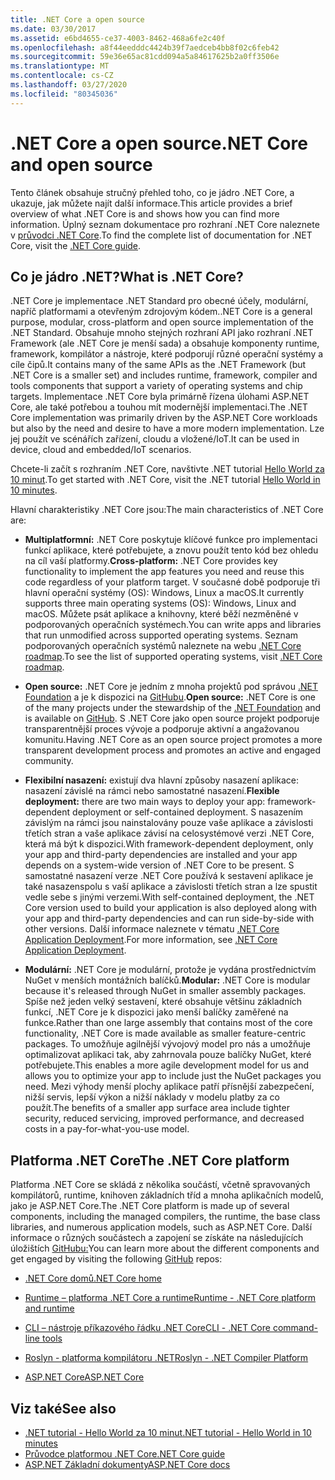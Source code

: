 ```yaml
---
title: .NET Core a open source
ms.date: 03/30/2017
ms.assetid: e6bd4655-ce37-4003-8462-468a6fe2c40f
ms.openlocfilehash: a8f44eedddc4424b39f7aedceb4bb8f02c6feb42
ms.sourcegitcommit: 59e36e65ac81cdd094a5a84617625b2a0ff3506e
ms.translationtype: MT
ms.contentlocale: cs-CZ
ms.lasthandoff: 03/27/2020
ms.locfileid: "80345036"
---
```

# <a name="net-core-and-open-source"></a><span data-ttu-id="49e25-102">.NET Core a open source</span><span class="sxs-lookup"><span data-stu-id="49e25-102">.NET Core and open source</span></span>

<span data-ttu-id="49e25-103">Tento článek obsahuje stručný přehled toho, co je jádro .NET Core, a ukazuje, jak můžete najít další informace.</span><span class="sxs-lookup"><span data-stu-id="49e25-103">This article provides a brief overview of what .NET Core is and shows how you can find more information.</span></span> <span data-ttu-id="49e25-104">Úplný seznam dokumentace pro rozhraní .NET Core naleznete v [průvodci .NET Core](../../core/index.yml).</span><span class="sxs-lookup"><span data-stu-id="49e25-104">To find the complete list of documentation for .NET Core, visit the [.NET Core guide](../../core/index.yml).</span></span>

## <a name="what-is-net-core"></a><span data-ttu-id="49e25-105">Co je jádro .NET?</span><span class="sxs-lookup"><span data-stu-id="49e25-105">What is .NET Core?</span></span>  

<span data-ttu-id="49e25-106">.NET Core je implementace .NET Standard pro obecné účely, modulární, napříč platformami a otevřeným zdrojovým kódem.</span><span class="sxs-lookup"><span data-stu-id="49e25-106">.NET Core is a general purpose, modular, cross-platform and open source implementation of the .NET Standard.</span></span> <span data-ttu-id="49e25-107">Obsahuje mnoho stejných rozhraní API jako rozhraní .NET Framework (ale .NET Core je menší sada) a obsahuje komponenty runtime, framework, kompilátor a nástroje, které podporují různé operační systémy a cíle čipů.</span><span class="sxs-lookup"><span data-stu-id="49e25-107">It contains many of the same APIs as the .NET Framework (but .NET Core is a smaller set) and includes runtime, framework, compiler and tools components that support a variety of operating systems and chip targets.</span></span> <span data-ttu-id="49e25-108">Implementace .NET Core byla primárně řízena úlohami ASP.NET Core, ale také potřebou a touhou mít modernější implementaci.</span><span class="sxs-lookup"><span data-stu-id="49e25-108">The .NET Core implementation was primarily driven by the ASP.NET Core workloads but also by the need and desire to have a more modern implementation.</span></span> <span data-ttu-id="49e25-109">Lze jej použít ve scénářích zařízení, cloudu a vložené/IoT.</span><span class="sxs-lookup"><span data-stu-id="49e25-109">It can be used in device, cloud and embedded/IoT scenarios.</span></span>  
  
<span data-ttu-id="49e25-110">Chcete-li začít s rozhraním .NET Core, navštivte .NET tutorial [Hello World za 10 minut](https://dotnet.microsoft.com/learn/dotnet/hello-world-tutorial/intro).</span><span class="sxs-lookup"><span data-stu-id="49e25-110">To get started with .NET Core, visit the .NET tutorial [Hello World in 10 minutes](https://dotnet.microsoft.com/learn/dotnet/hello-world-tutorial/intro).</span></span>  
  
<span data-ttu-id="49e25-111">Hlavní charakteristiky .NET Core jsou:</span><span class="sxs-lookup"><span data-stu-id="49e25-111">The main characteristics of .NET Core are:</span></span>
  
- <span data-ttu-id="49e25-112">**Multiplatformní:** .NET Core poskytuje klíčové funkce pro implementaci funkcí aplikace, které potřebujete, a znovu použít tento kód bez ohledu na cíl vaší platformy.</span><span class="sxs-lookup"><span data-stu-id="49e25-112">**Cross-platform:** .NET Core provides key functionality to implement the app features you need and reuse this code regardless of your platform target.</span></span> <span data-ttu-id="49e25-113">V současné době podporuje tři hlavní operační systémy (OS): Windows, Linux a macOS.</span><span class="sxs-lookup"><span data-stu-id="49e25-113">It currently supports three main operating systems (OS): Windows, Linux and macOS.</span></span> <span data-ttu-id="49e25-114">Můžete psát aplikace a knihovny, které běží nezměněné v podporovaných operačních systémech.</span><span class="sxs-lookup"><span data-stu-id="49e25-114">You can write apps and libraries that run unmodified across supported operating systems.</span></span> <span data-ttu-id="49e25-115">Seznam podporovaných operačních systémů naleznete na webu [.NET Core roadmap](https://github.com/dotnet/core/blob/master/roadmap.md).</span><span class="sxs-lookup"><span data-stu-id="49e25-115">To see the list of supported operating systems, visit [.NET Core roadmap](https://github.com/dotnet/core/blob/master/roadmap.md).</span></span>
  
- <span data-ttu-id="49e25-116">**Open source:** .NET Core je jedním z mnoha projektů pod správou [.NET Foundation](https://www.dotnetfoundation.org/) a je k dispozici na [GitHubu](https://github.com/).</span><span class="sxs-lookup"><span data-stu-id="49e25-116">**Open source:** .NET Core is one of the many projects under the stewardship of the [.NET Foundation](https://www.dotnetfoundation.org/) and is available on [GitHub](https://github.com/).</span></span>  <span data-ttu-id="49e25-117">S .NET Core jako open source projekt podporuje transparentnější proces vývoje a podporuje aktivní a angažovanou komunitu.</span><span class="sxs-lookup"><span data-stu-id="49e25-117">Having .NET Core as an open source project promotes a more transparent development process and promotes an active and engaged community.</span></span>  
  
- <span data-ttu-id="49e25-118">**Flexibilní nasazení:** existují dva hlavní způsoby nasazení aplikace: nasazení závislé na rámci nebo samostatné nasazení.</span><span class="sxs-lookup"><span data-stu-id="49e25-118">**Flexible deployment:** there are two main ways to deploy your app: framework-dependent deployment or self-contained deployment.</span></span> <span data-ttu-id="49e25-119">S nasazením závislým na rámci jsou nainstalovány pouze vaše aplikace a závislosti třetích stran a vaše aplikace závisí na celosystémové verzi .NET Core, která má být k dispozici.</span><span class="sxs-lookup"><span data-stu-id="49e25-119">With framework-dependent deployment, only your app and third-party dependencies are installed and your app depends on a system-wide version of .NET Core to be present.</span></span>  <span data-ttu-id="49e25-120">S samostatné nasazení verze .NET Core používá k sestavení aplikace je také nasazenspolu s vaší aplikace a závislosti třetích stran a lze spustit vedle sebe s jinými verzemi.</span><span class="sxs-lookup"><span data-stu-id="49e25-120">With self-contained deployment, the .NET Core version used to build your application is also deployed along with your app and third-party dependencies and can run side-by-side with other versions.</span></span>    <span data-ttu-id="49e25-121">Další informace naleznete v tématu [.NET Core Application Deployment](../../core/deploying/index.md).</span><span class="sxs-lookup"><span data-stu-id="49e25-121">For more information, see [.NET Core Application Deployment](../../core/deploying/index.md).</span></span>

- <span data-ttu-id="49e25-122">**Modulární:** .NET Core je modulární, protože je vydána prostřednictvím NuGet v menších montážních balíčků.</span><span class="sxs-lookup"><span data-stu-id="49e25-122">**Modular:** .NET Core is modular because it's released through NuGet in smaller assembly packages.</span></span> <span data-ttu-id="49e25-123">Spíše než jeden velký sestavení, které obsahuje většinu základních funkcí, .NET Core je k dispozici jako menší balíčky zaměřené na funkce.</span><span class="sxs-lookup"><span data-stu-id="49e25-123">Rather than one large assembly that contains most of the core functionality, .NET Core is made available as smaller feature-centric packages.</span></span> <span data-ttu-id="49e25-124">To umožňuje agilnější vývojový model pro nás a umožňuje optimalizovat aplikaci tak, aby zahrnovala pouze balíčky NuGet, které potřebujete.</span><span class="sxs-lookup"><span data-stu-id="49e25-124">This enables a more agile development model for us and allows you to optimize your app to include just the NuGet packages you need.</span></span> <span data-ttu-id="49e25-125">Mezi výhody menší plochy aplikace patří přísnější zabezpečení, nižší servis, lepší výkon a nižší náklady v modelu platby za co použít.</span><span class="sxs-lookup"><span data-stu-id="49e25-125">The benefits of a smaller app surface area include tighter security, reduced servicing, improved performance, and decreased costs in a pay-for-what-you-use model.</span></span>  
  
## <a name="the-net-core-platform"></a><span data-ttu-id="49e25-126">Platforma .NET Core</span><span class="sxs-lookup"><span data-stu-id="49e25-126">The .NET Core platform</span></span>
  
<span data-ttu-id="49e25-127">Platforma .NET Core se skládá z několika součástí, včetně spravovaných kompilátorů, runtime, knihoven základních tříd a mnoha aplikačních modelů, jako je ASP.NET Core.</span><span class="sxs-lookup"><span data-stu-id="49e25-127">The .NET Core platform is made up of several components, including the managed compilers, the runtime, the base class libraries, and numerous application models, such as ASP.NET Core.</span></span> <span data-ttu-id="49e25-128">Další informace o různých součástech a zapojení se získáte na následujících úložištích [GitHubu:](https://github.com/)</span><span class="sxs-lookup"><span data-stu-id="49e25-128">You can learn more about the different components and get engaged by visiting the following [GitHub](https://github.com/) repos:</span></span>  
  
- [<span data-ttu-id="49e25-129">.NET Core domů</span><span class="sxs-lookup"><span data-stu-id="49e25-129">.NET Core home</span></span>](https://github.com/dotnet/core)  
  
- [<span data-ttu-id="49e25-130">Runtime – platforma .NET Core a runtime</span><span class="sxs-lookup"><span data-stu-id="49e25-130">Runtime - .NET Core platform and runtime</span></span>](https://github.com/dotnet/runtime)  
  
- [<span data-ttu-id="49e25-131">CLI – nástroje příkazového řádku .NET Core</span><span class="sxs-lookup"><span data-stu-id="49e25-131">CLI - .NET Core command-line tools</span></span>](https://github.com/dotnet/cli)  
  
- [<span data-ttu-id="49e25-132">Roslyn - platforma kompilátoru .NET</span><span class="sxs-lookup"><span data-stu-id="49e25-132">Roslyn - .NET Compiler Platform</span></span>](https://github.com/dotnet/roslyn)  
  
- [<span data-ttu-id="49e25-133">ASP.NET Core</span><span class="sxs-lookup"><span data-stu-id="49e25-133">ASP.NET Core</span></span>](https://github.com/dotnet/aspnetcore)  
  
## <a name="see-also"></a><span data-ttu-id="49e25-134">Viz také</span><span class="sxs-lookup"><span data-stu-id="49e25-134">See also</span></span>

- [<span data-ttu-id="49e25-135">.NET tutorial - Hello World za 10 minut</span><span class="sxs-lookup"><span data-stu-id="49e25-135">.NET tutorial - Hello World in 10 minutes</span></span>](https://dotnet.microsoft.com/learn/dotnet/hello-world-tutorial/intro)
- [<span data-ttu-id="49e25-136">Průvodce platformou .NET Core</span><span class="sxs-lookup"><span data-stu-id="49e25-136">.NET Core guide</span></span>](../../core/index.yml)
- [<span data-ttu-id="49e25-137">ASP.NET Základní dokumenty</span><span class="sxs-lookup"><span data-stu-id="49e25-137">ASP.NET Core docs</span></span>](/aspnet/core/)
